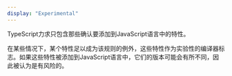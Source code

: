 ```yaml
---
display: "Experimental"
---
```


TypeScript力求只包含那些确认要添加到JavaScript语言中的特性。

在某些情况下，某个特性足以成为该规则的例外，这些特性作为实验性的编译器标志。如果这些特性被添加到JavaScript语言中，它们的版本可能会有所不同，因此被认为是有风险的。
